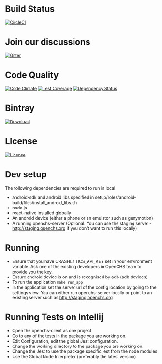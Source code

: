# Build Status
[![CircleCI](https://circleci.com/gh/OpenCHS/openchs-client.svg?style=svg)](https://circleci.com/gh/OpenCHS/openchs-client)

# Join our discussions
[![Gitter](https://badges.gitter.im/gitterHQ/gitter.svg)](https://gitter.im/openchs/openchs)

# Code Quality
[![Code Climate](https://codeclimate.com/github/OpenCHS/openchs-client/badges/gpa.svg)](https://codeclimate.com/github/OpenCHS/openchs-client)   [![Test Coverage](https://codeclimate.com/github/OpenCHS/openchs-client/badges/coverage.svg)](https://codeclimate.com/github/OpenCHS/openchs-client/coverage)  [![Dependency Status](https://gemnasium.com/badges/github.com/OpenCHS/openchs-client.svg)](https://gemnasium.com/github.com/OpenCHS/openchs-client)

# Bintray
[ ![Download](https://api.bintray.com/packages/openchs/generic/openchs-client/images/download.svg) ](https://bintray.com/openchs/generic/openchs-client/_latestVersion)

# License
[![License](https://img.shields.io/badge/license-AGPL-green.svg?style=flat)](https://github.com/openchs/openchs-client/blob/master/LICENSE)

# Dev setup
 The following dependencies are required to run in local
 - android-sdk and android libs specified in setup/roles/android-build/files/install_android_libs.sh
 - node.js 
 - react-native installed globally
 - An android device (either a phone or an emulator such as genymotion)
 - A running openchs-server (Optional. You can use the staging server - http://staging.openchs.org if you don't want to run this locally)


# Running
 - Ensure that you have CRASHLYTICS_API_KEY set in your environment variable. Ask one of the existing developers in OpenCHS team to provide you the key.
 - Ensure android device is on and is recognised by adb (adb devices)
 - To run the application `make run_app`
 - In the application set the server url of the config location by going to the settings view. 
 You can either run openchs-server locally or point to an existing server such as http://staging.openchs.org
 

# Running Tests on Intellij
- Open the openchs-client as one project
- Go to any of the tests in the package you are working on.
- Edit Configuration, edit the global Jest configuration.
- Change the working directory to the package you are working on.
- Change the Jest to use the package specific jest from the node modules
- Use the Global Node Interpreter (preferably the latest version) 
